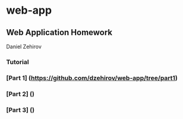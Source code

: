 # web-app
## Web Application Homework

Daniel Zehirov

### Tutorial

### [Part 1] (https://github.com/dzehirov/web-app/tree/part1)

### [Part 2] ()

### [Part 3] ()
